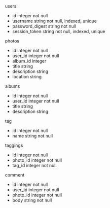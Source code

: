  users

  - id               integer not null
  - username         string  not null, indexed, unique
  - password_digest  string  not null
  - session_token    string  not null, indexed, unique

 photos

  - id               integer  not null
  - user_id          integer  not null
  - album_id         integer
  - title            string   
  - description      string
  - location         string


 albums
  - id              integer  not null
  - user_id         integer  not null
  - title           string
  - description     string

 tag
  - id              integer not null
  - name            string  not null

 taggings
  - id             integer not null
  - photo_id       integer not null
  - tag_id         integer not null

 comment
  - id             integer not null
  - user_id        integer not null
  - photo_id       integer not null
  - body           string  not null
